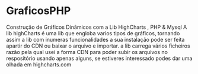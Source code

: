 # GraficosPHP
Construção de Gráficos Dinâmicos com a Lib HighCharts , PHP &amp; Mysql
A lib highCharts é uma lib que engloba varios tipos de gráficos, tornando assim a lib com inumeras funcionalidades
a sua instalação pode ser feita apartir do CDN ou baixar o arquivo e importar.
a lib carrega vários ficheiros razão pela qual usei a forma CDN para poder subir os arquivos no respositório
usando apenas alguns,
se estiveres interessado podes dar uma olhada em 
highcharts.com
